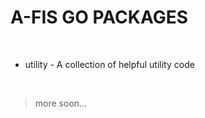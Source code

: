 # A-FIS GO PACKAGES

&nbsp;

- utility - A collection of helpful utility code

&nbsp;

> more soon...
